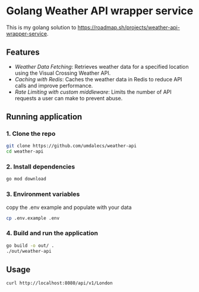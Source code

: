 # Golang Weather API wrapper service

This is my golang solution to https://roadmap.sh/projects/weather-api-wrapper-service.

## Features

- *Weather Data Fetching*: Retrieves weather data for a specified location using the Visual Crossing Weather API.
- *Caching with Redis*: Caches the weather data in Redis to reduce API calls and improve performance.
- *Rate Limiting with custom middleware*: Limits the number of API requests a user can make to prevent abuse.


## Running application

### 1. Clone the repo

```bash
git clone https://github.com/umdalecs/weather-api
cd weather-api
```

### 2. Install dependencies

```bash
go mod download
```

### 3. Environment variables

copy the .env example and populate with your data

```bash
cp .env.example .env
```

### 4. Build and run the application

```bash
go build -o out/ .
./out/weather-api
```

## Usage

```bash
curl http://localhost:8080/api/v1/London
```
